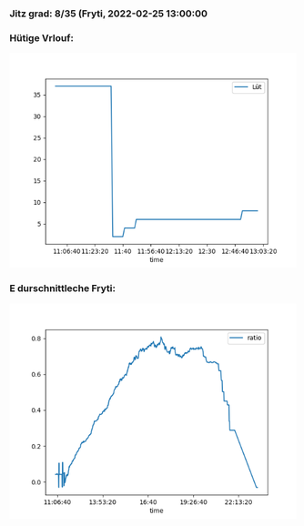 ### Jitz grad: 8/35 (Fryti, 2022-02-25 13:00:00

### Hütige Vrlouf:
![Graph](Today.png)

### E durschnittleche Fryti:
![Graph](Fryti.png)